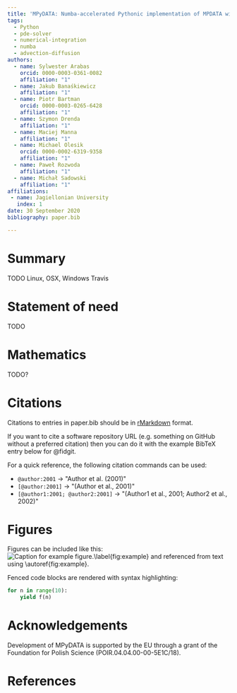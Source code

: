 ```yaml
---
title: 'MPyDATA: Numba-accelerated Pythonic implementation of MPDATA with Jupyter examples'
tags:
  - Python
  - pde-solver 
  - numerical-integration 
  - numba 
  - advection-diffusion
authors:
  - name: Sylwester Arabas
    orcid: 0000-0003-0361-0082
    affiliation: "1"
  - name: Jakub Banaśkiewicz
    affiliation: "1"
  - name: Piotr Bartman
    orcid: 0000-0003-0265-6428
    affiliation: "1"
  - name: Szymon Drenda
    affiliation: "1"
  - name: Maciej Manna
    affiliation: "1"
  - name: Michael Olesik
    orcid: 0000-0002-6319-9358
    affiliation: "1"
  - name: Paweł Rozwoda
    affiliation: "1"
  - name: Michał Sadowski
    affiliation: "1"
affiliations:
 - name: Jagiellonian University
   index: 1
date: 30 September 2020
bibliography: paper.bib

---
```


# Summary

TODO
Linux, OSX, Windows
Travis

# Statement of need 

TODO

# Mathematics

TODO?

# Citations

Citations to entries in paper.bib should be in
[rMarkdown](http://rmarkdown.rstudio.com/authoring_bibliographies_and_citations.html)
format.

If you want to cite a software repository URL (e.g. something on GitHub without a preferred
citation) then you can do it with the example BibTeX entry below for @fidgit.

For a quick reference, the following citation commands can be used:
- `@author:2001`  ->  "Author et al. (2001)"
- `[@author:2001]` -> "(Author et al., 2001)"
- `[@author1:2001; @author2:2001]` -> "(Author1 et al., 2001; Author2 et al., 2002)"

# Figures

Figures can be included like this:
![Caption for example figure.\label{fig:example}](figure.png)
and referenced from text using \autoref{fig:example}.

Fenced code blocks are rendered with syntax highlighting:
```python
for n in range(10):
    yield f(n)
```	

# Acknowledgements

Development of MPyDATA is supported by the EU through a grant of the Foundation for Polish Science (POIR.04.04.00-00-5E1C/18).

# References
